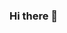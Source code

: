 ### Hi there 👋

<!--
**wuwu-C/wuwu-C** is a ✨ _special_ ✨ repository because its `README.md` (this file) appears on your GitHub profile.

Here are some ideas to get you started:

- 🔭 I’m currently working on Hohai University
- 🌱 I’m currently learning computer science and technology
- 👯 I’m looking to collaborate on AIM
- 🤔 I’m looking for help with ...
- 💬 Ask me about ...
- 📫 How to reach me: ...
- 😄 Pronouns: ...
- ⚡ Fun fact: ...
-->
